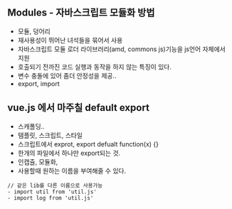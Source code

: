 ## Modules - 자바스크립트 모듈화 방법
- 모듈, 덩어리
- 재사용성이 뛰어난 녀석들을 묶어서 사용
- 자바스크립트 모듈 로더 라이브러리(amd, commons js)기능을 js언어 자체에서 지원
- 호출되기 전까진 코드 실행과 동작을 하지 않는 특징이 있다.
- 변수 충돌에 있어 좀더 안정성을 제공..
- export, import

## vue.js 에서 마주칠 default export
 - 스캐폴딩..
 - 템플릿, 스크립트, 스타일
 - 스크립트에서 exprot, export defualt function(x) {}
 - 한개의 파일에서 하나만 export되는 것.
 - 인캡츌, 모듈화,
 - 사용할때 원하는 이름을 부여해줄 수 있다.  
   
 ```
 // 같은 lib를 다른 이름으로 사용가능
 - import util from 'util.js'
 - import log from 'util.js'
 ```
 
 


